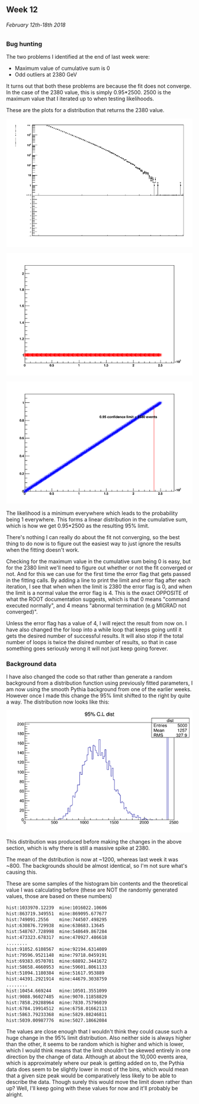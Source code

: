 ## Week 12
###### February 12th-18th 2018

### Bug hunting

The two problems I identified at the end of last week were:

* Maximum value of cumulative sum is 0
* Odd outliers at 2380 GeV

It turns out that both these problems are because the fit does not converge.
In the case of the 2380 value, this is simply 0.95\*2500. 2500 is the maximum value that
I iterated up to when testing likelihoods.

These are the plots for a distribution that returns the 2380 value.

![image](https://github.com/H4rtland/masters/blob/master/week12/imgs/plot-51309.0.i56-hist.png "")

![image](https://github.com/H4rtland/masters/blob/master/week12/imgs/plot-51309.0.i56-sig_dist.png "")

![image](https://github.com/H4rtland/masters/blob/master/week12/imgs/plot-51309.0.i56-sig_cumsum.png "")

The likelihood is a minimum everywhere which leads to the probability being 1 everywhere.
This forms a linear distribution in the cumulative sum, which is how we get 0.95\*2500 as the
resulting 95\% limit.

There's nothing I can really do about the fit not converging, so the best thing to do now
is to figure out the easiest way to just ignore the results when the fitting doesn't work.

Checking for the maximum value in the cumulative sum being 0 is easy, but for the 2380 limit
we'll need to figure out whether or not the fit converged or not. And for this we can use for
the first time the error flag that gets passed in the fitting calls. By adding a line
to print the limit and error flag after each iteration, I see that when when the limit is 2380
the error flag is 0, and when the limit is a normal value the error flag is 4. This is the exact
OPPOSITE of what the ROOT documentation suggests, which is that 0 means "command executed
normally", and 4 means "abnormal termination (e.g MIGRAD not converged)".

Unless the error flag has a value of 4, I will reject the result from now on. I have also changed
the for loop into a while loop that keeps going until it gets the desired number of successful
results. It will also stop if the total number of loops is twice the disired number of results,
so that in case something goes seriously wrong it will not just keep going forever.

### Background data

I have also changed the code so that rather than generate a random background from a distribution
function using previously fitted parameters, I am now using the smooth Pythia background from
one of the earlier weeks. However once I made this change the 95% limit shifted to the right
by quite a way. The distribution now looks like this:

![image](https://github.com/H4rtland/masters/blob/master/week12/imgs/95pcCL_dist_51309.png "")

This distribution was produced before making the changes in the above section, which is why
there is still a massive spike at 2380.

The mean of the dstribution is now at ~1200, whereas last week it was ~800. The backgrounds
should be almost identical, so I'm not sure what's causing this.

These are some samples of the histogram bin contents and the theoretical value I was calculating
before (these are NOT the randomly generated values, those are based on these numbers)

```
hist:1033970.12239  mine:1016022.10606
hist:863719.349551  mine:869095.677677
hist:749091.2556    mine:744507.498295
hist:630876.729938  mine:638683.13645
hist:548767.728998  mine:548649.867284
hist:473323.678317  mine:470927.486618
........
hist:91052.6108567  mine:92194.6314089
hist:79596.9521148  mine:79718.0459191
hist:69383.0570701  mine:68892.3441672
hist:58658.4660953  mine:59601.8061133
hist:51094.1180384  mine:51617.953889
hist:44391.2921914  mine:44679.3038759
........
hist:10454.669244   mine:10501.3551099
hist:9088.96027485  mine:9070.11858829
hist:7858.29288964  mine:7830.75796039
hist:6784.19914512  mine:6758.01662113
hist:5863.79233368  mine:5829.88246811
hist:5039.00987776  mine:5027.18662084
```

The values are close enough that I wouldn't think they could cause such a huge change in the
95% limit distribution. Also neither side is always higher than the other, it seems to be random
which is higher and which is lower, which I would think means that the limit shouldn't
be skewed entirely in one direction by the change of data. Although at about the 10,000 events
area, which is approximately where our peak is getting added on to, the Pythia data does seem to
be slightly lower in most of the bins, which would mean that a given size peak would be
comparatively less likely to be able to describe the data. Though surely this would move the limit
down rather than up? Well, I'll keep going with these values for now and it'll probably be alright.
